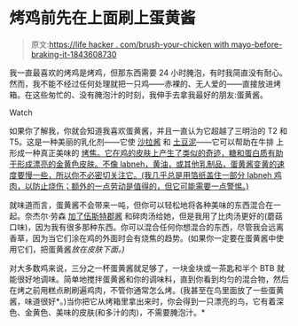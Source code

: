 # 烤鸡前先在上面刷上蛋黄酱

> 原文:[https://life hacker . com/brush-your-chicken with mayo-before-braking-it-1843608730](https://lifehacker.com/brush-your-chicken-with-mayo-before-roasting-it-1843608730)

我一直最喜欢的烤鸡是烤鸡，但那东西需要 24 小时腌泡，有时我简直没有耐心。然而，我不能不经过任何处理就把一只鸡——赤裸的、无人爱的——直接放进烤箱。在这些匆忙的、没有腌泡汁的时刻，我伸手去拿我最好的朋友:蛋黄酱。

Watch

如果你了解我，你就会知道我喜欢蛋黄酱，并且一直认为它超越了三明治的 T2 和 T5。这是一种美丽的乳化剂——它使 [沙拉酱](https://skillet.lifehacker.com/make-salad-dressing-with-an-almost-empty-mayo-jar-1835270116) 和 [土豆泥](https://skillet.lifehacker.com/how-to-making-smashing-mashed-potatoes-1820225954)——它可以帮助在牛排 上形成一种真正美味的 [烤焦。它在鸡的皮肤上产生了类似的奇迹，糖和蛋白质有助于形成漂亮的金黄色皮肤。不像 labneh，黄油，或其他乳制品，蛋黄酱变黄的速度要慢一些，所以你不必密切关注它。(我几乎总是用箔纸盖住一部分 labneh 鸡肉，以防止烧伤；额外的一点劳动是值得的，但它可能需要一点警惕。)](https://skillet.lifehacker.com/you-can-use-mayonnaise-to-sear-a-steak-1834218246)

就味道而言，蛋黄酱不会带来一吨，但你可以轻松地将各种美味的东西混合在一起。奈杰尔·劳森 [加了伍斯特郡酱](https://www.nigella.com/tips/chicken-and-mayonnaise) 和碎肉汤给她，但是我用了比肉汤更好的(蘑菇口味)，因为我有很多那种东西。你可以混合任何你想混合的东西，尽管我会远离香草，因为当它们涂在鸡的外面时会有烧焦的趋势。(如果你一定要在蛋黄酱中使用它们，把蛋黄酱*放在皮肤下面。)*

对大多数鸡来说，三分之一杯蛋黄酱就足够了，一块金块或一茶匙和半个 BTB 就能很好地调味。简单地搅拌蛋黄酱和你的调味料，直到你看到均匀的混合物，然后在烤之前用糕点刷刷遍鸡肉，不管你通常怎么烤。(我甚至在鸟里面放了一些蛋黄酱，味道很好*。)当你把它从烤箱里拿出来时，你会得到一只漂亮的鸟，它有着深色、金黄色、美味的皮肤(和多汁的肉)，不需要腌泡汁。*